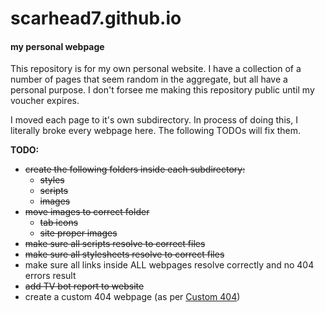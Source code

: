 # scarhead7.github.io
#### my personal webpage


This repository is for my own personal website. I have a collection of a number of pages that seem random in the aggregate, but all have a personal purpose. I don't forsee me making this repository public until my voucher expires.


I moved each page to it's own subdirectory. In process of doing this, I literally broke every webpage here. The following TODOs will fix them.

**TODO:**
* ~~create the following  folders inside each subdirectory:~~
  * ~~styles~~
  * ~~scripts~~
  * ~~images~~
* ~~move images to correct folder~~
  * ~~tab icons~~
  * ~~site proper images~~
* ~~make sure all scripts resolve to correct files~~
* ~~make sure all stylesheets resolve to correct files~~
* make sure all links inside ALL webpages resolve correctly and no 404 errors result
* ~~add TV bot report to website~~
* create a custom 404 webpage (as per [Custom 404](https://help.github.com/articles/creating-a-custom-404-page-for-your-github-pages-site/))
